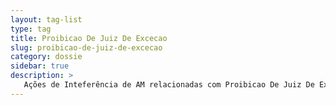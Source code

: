 ```yaml
---
layout: tag-list
type: tag
title: Proibicao De Juiz De Excecao
slug: proibicao-de-juiz-de-excecao
category: dossie
sidebar: true
description: >
   Ações de Inteferência de AM relacionadas com Proibicao De Juiz De Excecao
---
```

